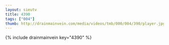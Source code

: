 ```yaml
--- 
layout: sieutv
title: 4390
tags: ["004"]
thumb: http://drainmainvein.com/media/videos/tmb/000/004/390/player.jpg
---
```

{% include drainmainvein key="4390" %} 
